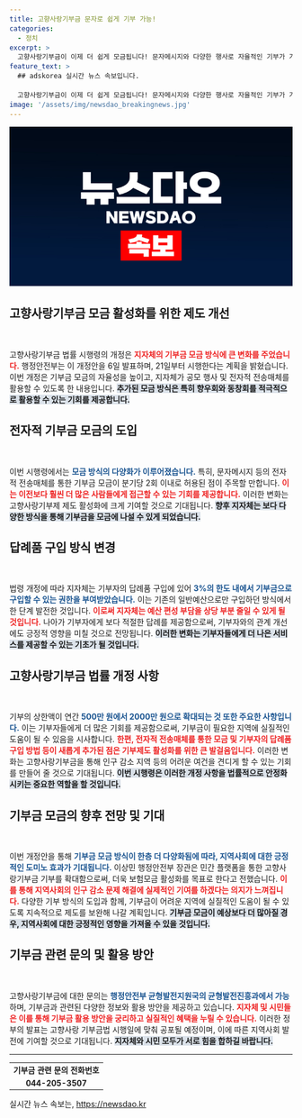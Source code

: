 ```yaml
---
title: 고향사랑기부금 문자로 쉽게 기부 가능!
categories:
  - 정치
excerpt: >
  고향사랑기부금이 이제 더 쉽게 모금됩니다! 문자메시지와 다양한 행사로 자율적인 기부가 가능해지고, 기부자에게 답례품 지원도 확대됩니다. 올 21일부터 시행되는 변화로, 지역사회 활성화에 큰 도움이 될 전망입니다.
feature_text: >
  ## adskorea 실시간 뉴스 속보입니다.

  고향사랑기부금이 이제 더 쉽게 모금됩니다! 문자메시지와 다양한 행사로 자율적인 기부가 가능해지고, 기부자에게 답례품 지원도 확대됩니다. 올 21일부터 시행되는 변화로, 지역사회 활성화에 큰 도움이 될 전망입니다.
image: '/assets/img/newsdao_breakingnews.jpg'
---
```


<p><img src="/assets/img/newsdao_breakingnews.jpg" alt="adskorea 속보" /></p>

<h2 data-ke-size="size26">고향사랑기부금 모금 활성화를 위한 제도 개선</h2>

<p data-ke-size="size16">&nbsp;</p>

<p>고향사랑기부금 법률 시행령의 개정은 <b><span style="color: #ee2323;">지자체의 기부금 모금 방식에 큰 변화를 주었습니다.</span></b> 행정안전부는 이 개정안을 6일 발표하며, 21일부터 시행한다는 계획을 밝혔습니다. 이번 개정은 기부금 모금의 자율성을 높이고, 지자체가 공모 행사 및 전자적 전송매체를 활용할 수 있도록 한 내용입니다. <b><span style="background-color: #21538527;">추가된 모금 방식은 특히 향우회와 동창회를 적극적으로 활용할 수 있는 기회를 제공합니다.</span></b></p>

<h2 data-ke-size="size26">전자적 기부금 모금의 도입</h2>

<p data-ke-size="size16">&nbsp;</p>

<p>이번 시행령에서는 <b><span style="color: #1a5490;">모금 방식의 다양화가 이루어졌습니다.</span></b> 특히, 문자메시지 등의 전자적 전송매체를 통한 기부금 모금이 분기당 2회 이내로 허용된 점이 주목할 만합니다. <b><span style="color: #ee2323;">이는 이전보다 훨씬 더 많은 사람들에게 접근할 수 있는 기회를 제공합니다.</span></b> 이러한 변화는 고향사랑기부제 제도 활성화에 크게 기여할 것으로 기대됩니다. <b><span style="background-color: #21538527;">향후 지자체는 보다 다양한 방식을 통해 기부금을 모금에 나설 수 있게 되었습니다.</span></b></p>

<h2 data-ke-size="size26">답례품 구입 방식 변경</h2>

<p data-ke-size="size16">&nbsp;</p>

<p>법령 개정에 따라 지자체는 기부자의 답례품 구입에 있어 <b><span style="color: #1a5490;">3%의 한도 내에서 기부금으로 구입할 수 있는 권한을 부여받았습니다.</span></b> 이는 기존의 일반예산으로만 구입하던 방식에서 한 단계 발전한 것입니다. <b><span style="color: #ee2323;">이로써 지자체는 예산 편성 부담을 상당 부분 줄일 수 있게 될 것입니다.</span></b> 나아가 기부자에게 보다 적절한 답례를 제공함으로써, 기부자와의 관계 개선에도 긍정적 영향을 미칠 것으로 전망됩니다. <b><span style="background-color: #21538527;">이러한 변화는 기부자들에게 더 나은 서비스를 제공할 수 있는 기초가 될 것입니다.</span></b></p>

<h2 data-ke-size="size26">고향사랑기부금 법률 개정 사항</h2>

<p data-ke-size="size16">&nbsp;</p>

<p>기부의 상한액이 연간 <b><span style="color: #1a5490;">500만 원에서 2000만 원으로 확대되는 것 또한 주요한 사항입니다.</span></b> 이는 기부자들에게 더 많은 기회를 제공함으로써, 기부금이 필요한 지역에 실질적인 도움이 될 수 있음을 시사합니다. <b><span style="color: #ee2323;">한편, 전자적 전송매체를 통한 모금 및 기부자의 답례품 구입 방법 등이 새롭게 추가된 점은 기부제도 활성화를 위한 큰 발걸음입니다.</span></b> 이러한 변화는 고향사랑기부금을 통해 인구 감소 지역 등의 어려운 여건을 견디게 할 수 있는 기회를 만들어 줄 것으로 기대됩니다. <b><span style="background-color: #21538527;">이번 시행령은 이러한 개정 사항을 법률적으로 안정화시키는 중요한 역할을 할 것입니다.</span></b></p>

<h2 data-ke-size="size26">기부금 모금의 향후 전망 및 기대</h2>

<p data-ke-size="size16">&nbsp;</p>

<p>이번 개정안을 통해 <b><span style="color: #1a5490;">기부금 모금 방식이 한층 더 다양화됨에 따라, 지역사회에 대한 긍정적인 도미노 효과가 기대됩니다.</span></b> 이상민 행정안전부 장관은 민간 플랫폼을 통한 고향사랑기부금 기부를 확대함으로써, 더욱 보험모금 활성화를 목표로 한다고 전했습니다. <b><span style="color: #ee2323;">이를 통해 지역사회의 인구 감소 문제 해결에 실제적인 기여를 하겠다는 의지가 느껴집니다.</span></b> 다양한 기부 방식의 도입과 함께, 기부금이 어려운 지역에 실질적인 도움이 될 수 있도록 지속적으로 제도를 보완해 나갈 계획입니다. <b><span style="background-color: #21538527;">기부금 모금이 예상보다 더 많아질 경우, 지역사회에 대한 긍정적인 영향을 가져올 수 있을 것입니다.</span></b></p>

<h2 data-ke-size="size26">기부금 관련 문의 및 활용 방안</h2>

<p data-ke-size="size16">&nbsp;</p>

<p>고향사랑기부금에 대한 문의는 <b><span style="color: #1a5490;">행정안전부 균형발전지원국의 균형발전진흥과에서 가능</span></b>하며, 기부금과 관련된 다양한 정보와 활용 방안을 제공하고 있습니다. <b><span style="color: #ee2323;">지자체 및 시민들은 이를 통해 기부금 활용 방안을 궁리하고 실질적인 혜택을 누릴 수 있습니다.</span></b> 이러한 정부의 발표는 고향사랑 기부금법 시행일에 맞춰 공포될 예정이며, 이에 따른 지역사회 발전에 기여할 것으로 기대됩니다. <b><span style="background-color: #21538527;">지자체와 시민 모두가 서로 힘을 합하길 바랍니다.</span></b></p>

<hr>

<table>
<tr>
<td style="text-align: center; height: 17px;"><b>기부금 관련 문의 전화번호</b></td>
</tr>
<tr>
<td style="text-align: center; height: 17px;"><b>044-205-3507</b></td>
</tr>
</table>
실시간 뉴스 속보는, <a href="https://newsdao.kr" rel="dofollow">https://newsdao.kr</a>


